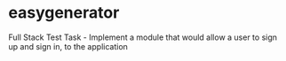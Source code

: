 # easygenerator
Full Stack Test Task - Implement a module that would allow a user to sign up and sign in, to the application
